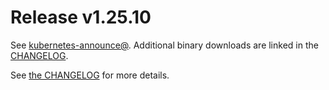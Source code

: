 # Release v1.25.10

See [kubernetes-announce@](https://groups.google.com/forum/#!forum/kubernetes-announce). Additional binary downloads are linked in the [CHANGELOG](https://github.com/kubernetes/kubernetes/blob/master/CHANGELOG/CHANGELOG-1.25.md).

See [the CHANGELOG](https://github.com/kubernetes/kubernetes/blob/master/CHANGELOG/CHANGELOG-1.25.md) for more details.



